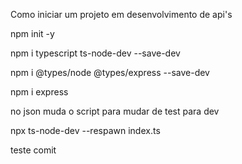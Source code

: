 Como iniciar um projeto em desenvolvimento de api's

npm init -y

npm i typescript ts-node-dev --save-dev

npm i @types/node @types/express --save-dev

npm i express   

no json muda o script para mudar de test para dev 

npx ts-node-dev --respawn index.ts

teste comit